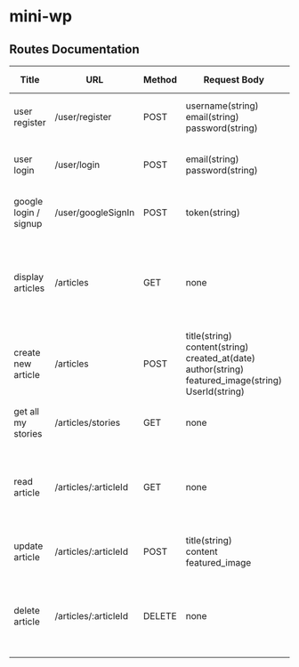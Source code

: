 # mini-wp


## Routes Documentation

| Title      | URL | Method | Request Body | Request Header | Response Success | Response Error |
| ---------- | --- | ------ | ------------ | -------------- | ---------------- | -------------- |
| user register | /user/register | POST | username(string)<br>email(string)<br>password(string) | none |username(string)<br>email(string)<br>password(string) | **internal server error (500)** |
| user login | /user/login | POST | email(string)<br>password(string) | none | email(string)<br>password(string) | **internal server error (500)** |
|google login / signup | /user/googleSignIn | POST | token(string) | none | username(string)<br>email(string)<br>password(string) | **internal server error (500)** |
| display articles | /articles | GET | none | none | Array of object<br>title(string)<br>content(string)<br>created_at(date)<br>author(string)<br>featured_image(string)<br>UserId(number)<br>tags(array) | **internal server error (500)** |
| create new article | /articles | POST | title(string)<br>content(string)<br>created_at(date)<br>author(string)<br>featured_image(string)<br>UserId(string) | token |  title(string)<br>content(string)<br>created_at(date)<br>author(string)<br>featured_image(string)<br>UserId(string) | **internal server error (500)** |
| get all my stories | /articles/stories | GET | none | token | array of obj article | **internal server error (500)** |
| read article | /articles/:articleId | GET | none | token | article details<br>title(string)<br>content(string)<br>created_at(date)<br>author(string)<br>featured_image(string)<br>UserId(string) | **internal server error (500)** |
| update article | /articles/:articleId | POST | title(string)<br>content<br>featured_image<br> | userid, token | updated data<br>title(string)<br>content<br>featured_image<br> | **internal server error (500)** |
| delete article | /articles/:articleId | DELETE | none | token, userid | deleted data<br>title(string)<br>content(string)<br>created_at(date)<br>author(string)<br>featured_image(string)<br>UserId(string) | **internal server error (500)** |
